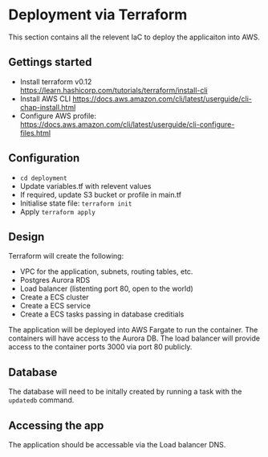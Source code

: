 # Deployment via Terraform

This section contains all the relevent IaC to deploy the applicaiton into AWS.

## Gettings started

- Install terraform v0.12 https://learn.hashicorp.com/tutorials/terraform/install-cli
- Install AWS CLI https://docs.aws.amazon.com/cli/latest/userguide/cli-chap-install.html
- Configure AWS profile: https://docs.aws.amazon.com/cli/latest/userguide/cli-configure-files.html

## Configuration

- `cd deployment`
- Update variables.tf with relevent values
- If required, update S3 bucket or profile in main.tf
- Initialise state file: `terraform init`
- Apply `terraform apply`

## Design

Terraform will create the following:

- VPC for the application, subnets, routing tables, etc.
- Postgres Aurora RDS
- Load balancer (listenting port 80, open to the world)
- Create a ECS cluster
- Create a ECS service
- Create a ECS tasks passing in database creditials

The application will be deployed into AWS Fargate to run the container. The containers will have access to the Aurora DB. The load balancer will provide access to the container ports 3000 via port 80 publicly.

## Database

The database will need to be initally created by running a task with the `updatedb` command.

## Accessing the app

The application should be accessable via the Load balancer DNS.
